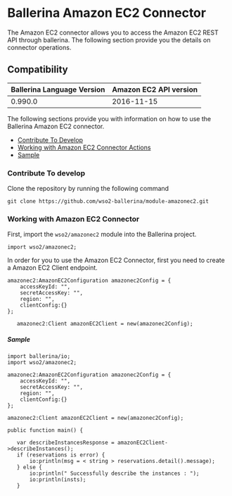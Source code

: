 # Ballerina Amazon EC2 Connector

The Amazon EC2 connector allows you to access the Amazon EC2 REST API through ballerina.
The following section provide you the details on connector operations.

## Compatibility
| Ballerina Language Version | Amazon EC2 API version  |
| -------------------------- | --------------------   |
| 0.990.0                    | 2016-11-15             |


The following sections provide you with information on how to use the Ballerina Amazon EC2 connector.

- [Contribute To Develop](#contribute-to-develop)
- [Working with Amazon EC2 Connector Actions](#Working-with-Amazon-EC2-Connector)
- [Sample](#sample)

### Contribute To develop

Clone the repository by running the following command 
```shell
git clone https://github.com/wso2-ballerina/module-amazonec2.git
```

### Working with Amazon EC2 Connector

First, import the `wso2/amazonec2` module into the Ballerina project.

```ballerina
import wso2/amazonec2;
```

In order for you to use the Amazon EC2 Connector, first you need to create a Amazon EC2 Client endpoint.

```ballerina
amazonec2:AmazonEC2Configuration amazonec2Config = {
    accessKeyId: "",
    secretAccessKey: "",
    region: "",
    clientConfig:{}
};
   
   amazonec2:Client amazonEC2Client = new(amazonec2Config);
```

##### Sample

```ballerina
import ballerina/io;
import wso2/amazonec2;

amazonec2:AmazonEC2Configuration amazonec2Config = {
    accessKeyId: "",
    secretAccessKey: "",
    region: "",
    clientConfig:{}
};

amazonec2:Client amazonEC2Client = new(amazonec2Config);

public function main() {

   var describeInstancesResponse = amazonEC2Client->describeInstances();
   if (reservations is error) {
       io:println(msg = < string > reservations.detail().message);
   } else {
       io:println(" Successfully describe the instances : ");
       io:println(insts);
   }

```